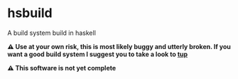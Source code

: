 # hsbuild
A build system build in haskell

**⚠ Use at your own risk, this is most likely buggy and utterly broken. If
you want a good build system I suggest you to take a look to [tup](http://gittup.org/tup/)**

**⚠ This software is not yet complete**


